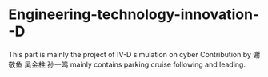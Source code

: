 # Engineering-technology-innovation--D
This part is mainly the project of Ⅳ-D simulation on cyber
Contribution by 谢敬鱼 吴金柱 孙一鸣
mainly contains parking cruise following and leading.
